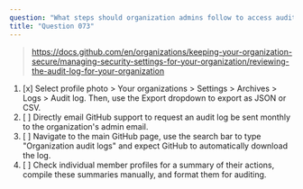 ```yaml
---
question: "What steps should organization admins follow to access audit logs of actions performed within their GitHub organization?"
title: "Question 073"
---
```


> https://docs.github.com/en/organizations/keeping-your-organization-secure/managing-security-settings-for-your-organization/reviewing-the-audit-log-for-your-organization
1. [x] Select profile photo > Your organizations > Settings > Archives > Logs > Audit log. Then, use the Export dropdown to export as JSON or CSV.
1. [ ] Directly email GitHub support to request an audit log be sent monthly to the organization's admin email.
1. [ ] Navigate to the main GitHub page, use the search bar to type "Organization audit logs" and expect GitHub to automatically download the log.
1. [ ] Check individual member profiles for a summary of their actions, compile these summaries manually, and format them for auditing.
